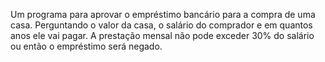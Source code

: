 Um programa para aprovar o empréstimo bancário para a compra de uma casa. Perguntando o valor da casa, o salário do comprador e em quantos anos ele vai pagar. A prestação mensal não pode exceder 30% do salário ou então o empréstimo será negado.